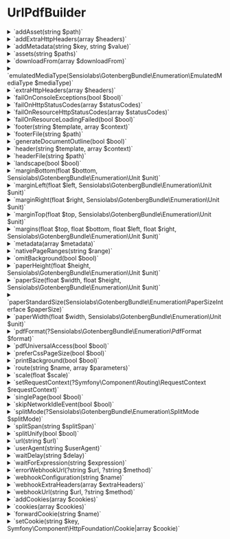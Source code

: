 # UrlPdfBuilder

<details><summary>`addAsset(string $path)`</summary>
Adds a file, like an image, font, stylesheet, and so on.
</details><details><summary>`addExtraHttpHeaders(array $headers)`</summary>
Adds extra HTTP headers that Chromium will send when loading the HTML<br />document. (default None).<br />

> [!TIP]
> See: [https://gotenberg.dev/docs/routes#custom-http-headers ](https://gotenberg.dev/docs/routes#custom-http-headers )
</details><details><summary>`addMetadata(string $key, string $value)`</summary>
The metadata to write.
</details><details><summary>`assets(string $paths)`</summary>
Adds additional files, like images, fonts, stylesheets, and so on (overrides any previous files).
</details><details><summary>`downloadFrom(array $downloadFrom)`</summary>
> [!TIP]
> See: [https://gotenberg.dev/docs/routes#download-from ](https://gotenberg.dev/docs/routes#download-from )
</details><details><summary>`emulatedMediaType(Sensiolabs\GotenbergBundle\Enumeration\EmulatedMediaType $mediaType)`</summary>
Forces Chromium to emulate, either "screen" or "print". (default "print").<br />

> [!TIP]
> See: [https://gotenberg.dev/docs/routes#console-exceptions](https://gotenberg.dev/docs/routes#console-exceptions)
</details><details><summary>`extraHttpHeaders(array $headers)`</summary>
Sets extra HTTP headers that Chromium will send when loading the HTML<br />document. (default None). (overrides any previous headers).<br />

> [!TIP]
> See: [https://gotenberg.dev/docs/routes#custom-http-headers-chromium ](https://gotenberg.dev/docs/routes#custom-http-headers-chromium )
</details><details><summary>`failOnConsoleExceptions(bool $bool)`</summary>
Forces GotenbergPdf to return a 409 Conflict response if there are<br />exceptions in the Chromium console. (default false).<br />

> [!TIP]
> See: [https://gotenberg.dev/docs/routes#console-exceptions](https://gotenberg.dev/docs/routes#console-exceptions)
</details><details><summary>`failOnHttpStatusCodes(array $statusCodes)`</summary>
Return a 409 Conflict response if the HTTP status code from<br />the main page is not acceptable. (default [499,599]). (overrides any previous configuration).<br />

> [!TIP]
> See: [https://gotenberg.dev/docs/routes#invalid-http-status-codes-chromium ](https://gotenberg.dev/docs/routes#invalid-http-status-codes-chromium )
</details><details><summary>`failOnResourceHttpStatusCodes(array $statusCodes)`</summary>
Return a 409 Conflict response if the HTTP status code from at least one resource is not acceptable.<br />(default None). (overrides any previous configuration).<br />

> [!TIP]
> See: [https://gotenberg.dev/docs/routes#invalid-http-status-codes-chromium ](https://gotenberg.dev/docs/routes#invalid-http-status-codes-chromium )
</details><details><summary>`failOnResourceLoadingFailed(bool $bool)`</summary>
Forces GotenbergScreenshot to return a 409 Conflict response if there are<br />exceptions load at least one resource. (default false).<br />

> [!TIP]
> See: [https://gotenberg.dev/docs/routes#network-errors-chromium](https://gotenberg.dev/docs/routes#network-errors-chromium)
</details><details><summary>`footer(string $template, array $context)`</summary></details><details><summary>`footerFile(string $path)`</summary>
HTML file containing the footer. (default None).
</details><details><summary>`generateDocumentOutline(bool $bool)`</summary>
Define whether the document outline should be embedded into the PDF. (Default false).<br />

> [!TIP]
> See: [https://gotenberg.dev/docs/routes#page-properties-chromium](https://gotenberg.dev/docs/routes#page-properties-chromium)
</details><details><summary>`header(string $template, array $context)`</summary></details><details><summary>`headerFile(string $path)`</summary>
HTML file containing the header. (default None).
</details><details><summary>`landscape(bool $bool)`</summary>
Sets the paper orientation to landscape. (Default false).<br />

> [!TIP]
> See: [https://gotenberg.dev/docs/routes#page-properties-chromium](https://gotenberg.dev/docs/routes#page-properties-chromium)
</details><details><summary>`marginBottom(float $bottom, Sensiolabs\GotenbergBundle\Enumeration\Unit $unit)`</summary></details><details><summary>`marginLeft(float $left, Sensiolabs\GotenbergBundle\Enumeration\Unit $unit)`</summary></details><details><summary>`marginRight(float $right, Sensiolabs\GotenbergBundle\Enumeration\Unit $unit)`</summary></details><details><summary>`marginTop(float $top, Sensiolabs\GotenbergBundle\Enumeration\Unit $unit)`</summary></details><details><summary>`margins(float $top, float $bottom, float $left, float $right, Sensiolabs\GotenbergBundle\Enumeration\Unit $unit)`</summary>
Overrides the default margins (e.g., 0.39), in inches.<br />

> [!TIP]
> See: [https://gotenberg.dev/docs/routes#page-properties-chromium](https://gotenberg.dev/docs/routes#page-properties-chromium)
</details><details><summary>`metadata(array $metadata)`</summary>
Resets the metadata.<br />

> [!TIP]
> See: [https://gotenberg.dev/docs/routes#metadata-chromium](https://gotenberg.dev/docs/routes#metadata-chromium)
> See: [https://exiftool.org/TagNames/XMP.html#pdf ](https://exiftool.org/TagNames/XMP.html#pdf )
</details><details><summary>`nativePageRanges(string $range)`</summary>
Page ranges to print, e.g., '1-5, 8, 11-13'. (default All pages).<br />

> [!TIP]
> See: [https://gotenberg.dev/docs/routes#page-properties-chromium](https://gotenberg.dev/docs/routes#page-properties-chromium)
</details><details><summary>`omitBackground(bool $bool)`</summary>
Hides default white background and allows generating PDFs with<br />transparency. (Default false).<br />

> [!TIP]
> See: [https://gotenberg.dev/docs/routes#page-properties-chromium](https://gotenberg.dev/docs/routes#page-properties-chromium)
</details><details><summary>`paperHeight(float $height, Sensiolabs\GotenbergBundle\Enumeration\Unit $unit)`</summary></details><details><summary>`paperSize(float $width, float $height, Sensiolabs\GotenbergBundle\Enumeration\Unit $unit)`</summary>
Overrides the default paper size, in inches.<br /><br />Examples of paper size (width x height):<br /><br />Letter - 8.5 x 11 (default)<br />Legal - 8.5 x 14<br />Tabloid - 11 x 17<br />Ledger - 17 x 11<br />A0 - 33.1 x 46.8<br />A1 - 23.4 x 33.1<br />A2 - 16.54 x 23.4<br />A3 - 11.7 x 16.54<br />A4 - 8.27 x 11.7<br />A5 - 5.83 x 8.27<br />A6 - 4.13 x 5.83<br />

> [!TIP]
> See: [https://gotenberg.dev/docs/routes#page-properties-chromium](https://gotenberg.dev/docs/routes#page-properties-chromium)
</details><details><summary>`paperStandardSize(Sensiolabs\GotenbergBundle\Enumeration\PaperSizeInterface $paperSize)`</summary></details><details><summary>`paperWidth(float $width, Sensiolabs\GotenbergBundle\Enumeration\Unit $unit)`</summary></details><details><summary>`pdfFormat(?Sensiolabs\GotenbergBundle\Enumeration\PdfFormat $format)`</summary>
Sets the PDF format of the resulting PDF. (default None).<br />
</details><details><summary>`pdfUniversalAccess(bool $bool)`</summary>
Enable PDF for Universal Access for optimal accessibility. (default false).<br />
</details><details><summary>`preferCssPageSize(bool $bool)`</summary>
Define whether to prefer page size as defined by CSS. (Default false).<br />

> [!TIP]
> See: [https://gotenberg.dev/docs/routes#page-properties-chromium](https://gotenberg.dev/docs/routes#page-properties-chromium)
</details><details><summary>`printBackground(bool $bool)`</summary>
Prints the background graphics. (Default false).<br />

> [!TIP]
> See: [https://gotenberg.dev/docs/routes#page-properties-chromium](https://gotenberg.dev/docs/routes#page-properties-chromium)
</details><details><summary>`route(string $name, array $parameters)`</summary></details><details><summary>`scale(float $scale)`</summary>
The scale of the page rendering (e.g., 1.0). (Default 1.0).<br />

> [!TIP]
> See: [https://gotenberg.dev/docs/routes#page-properties-chromium](https://gotenberg.dev/docs/routes#page-properties-chromium)
</details><details><summary>`setRequestContext(?Symfony\Component\Routing\RequestContext $requestContext)`</summary></details><details><summary>`singlePage(bool $bool)`</summary>
Define whether to print the entire content in one single page.<br /><br />If the singlePage form field is set to true, it automatically overrides the values from the paperHeight and nativePageRanges form fields.
</details><details><summary>`skipNetworkIdleEvent(bool $bool)`</summary></details><details><summary>`splitMode(?Sensiolabs\GotenbergBundle\Enumeration\SplitMode $splitMode)`</summary>
Either intervals or pages. (default None).<br />

> [!TIP]
> See: [https://gotenberg.dev/docs/routes#split-chromium](https://gotenberg.dev/docs/routes#split-chromium)
</details><details><summary>`splitSpan(string $splitSpan)`</summary>
Either the intervals or the page ranges to extract, depending on the selected mode. (default None).<br />

> [!TIP]
> See: [https://gotenberg.dev/docs/routes#split-chromium](https://gotenberg.dev/docs/routes#split-chromium)
</details><details><summary>`splitUnify(bool $bool)`</summary>
Specify whether to put extracted pages into a single file or as many files as there are page ranges. Only works with pages mode. (default false).<br />

> [!TIP]
> See: [https://gotenberg.dev/docs/routes#split-chromium](https://gotenberg.dev/docs/routes#split-chromium)
</details><details><summary>`url(string $url)`</summary>
URL of the page you want to convert into PDF.
</details><details><summary>`userAgent(string $userAgent)`</summary>
Override the default User-Agent HTTP header. (default None).<br />

> [!TIP]
> See: [https://gotenberg.dev/docs/routes#custom-http-headers-chromium](https://gotenberg.dev/docs/routes#custom-http-headers-chromium)
</details><details><summary>`waitDelay(string $delay)`</summary>
Sets the duration (i.e., "1s", "2ms", etc.) to wait when loading an HTML<br />document before converting it to PDF. (default None).<br />

> [!TIP]
> See: [https://gotenberg.dev/docs/routes#wait-before-rendering](https://gotenberg.dev/docs/routes#wait-before-rendering)
</details><details><summary>`waitForExpression(string $expression)`</summary>
Sets the JavaScript expression to wait before converting an HTML<br />document to PDF until it returns true. (default None).<br /><br />For instance: "window.status === 'ready'".<br />

> [!TIP]
> See: [https://gotenberg.dev/docs/routes#wait-before-rendering](https://gotenberg.dev/docs/routes#wait-before-rendering)
</details><details><summary>`errorWebhookUrl(?string $url, ?string $method)`</summary>
Sets the webhook for cases of error.<br />Optionaly sets a custom HTTP method for such endpoint among : POST, PUT or PATCH.<br />

> [!TIP]
> See: [https://gotenberg.dev/docs/webhook](https://gotenberg.dev/docs/webhook)
</details><details><summary>`webhookConfiguration(string $name)`</summary>
Providing an existing $name from the configuration file, it will correctly set both success and error webhook URLs as well as extra_http_headers if defined.
</details><details><summary>`webhookExtraHeaders(array $extraHeaders)`</summary>
Extra headers that will be provided to the webhook endpoint. May it either be Success or Error.<br />
</details><details><summary>`webhookUrl(string $url, ?string $method)`</summary>
Sets the webhook for cases of success.<br />Optionaly sets a custom HTTP method for such endpoint among : POST, PUT or PATCH.<br />

> [!TIP]
> See: [https://gotenberg.dev/docs/webhook](https://gotenberg.dev/docs/webhook)
</details><details><summary>`addCookies(array $cookies)`</summary>
Add cookies to store in the Chromium cookie jar.<br />

> [!TIP]
> See: [https://gotenberg.dev/docs/routes#cookies-chromium ](https://gotenberg.dev/docs/routes#cookies-chromium )
</details><details><summary>`cookies(array $cookies)`</summary>
Cookies to store in the Chromium cookie jar. (overrides any previous cookies).<br />

> [!TIP]
> See: [https://gotenberg.dev/docs/routes#cookies-chromium ](https://gotenberg.dev/docs/routes#cookies-chromium )
</details><details><summary>`forwardCookie(string $name)`</summary></details><details><summary>`setCookie(string $key, Symfony\Component\HttpFoundation\Cookie|array $cookie)`</summary></details>
